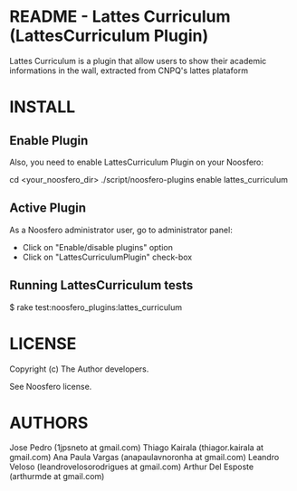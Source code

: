 README - Lattes Curriculum (LattesCurriculum Plugin)
================================

Lattes Curriculum is a plugin that allow users to show their academic informations in the wall, extracted from CNPQ's lattes plataform

INSTALL
=======

Enable Plugin
-------------

Also, you need to enable LattesCurriculum Plugin on your Noosfero:

cd <your_noosfero_dir>
./script/noosfero-plugins enable lattes_curriculum

Active Plugin
-------------

As a Noosfero administrator user, go to administrator panel:

- Click on "Enable/disable plugins" option
- Click on "LattesCurriculumPlugin" check-box

Running LattesCurriculum tests
--------------------

$ rake test:noosfero_plugins:lattes_curriculum

LICENSE
=======

Copyright (c) The Author developers.

See Noosfero license.


AUTHORS
=======

Jose Pedro (1jpsneto at gmail.com)
Thiago Kairala (thiagor.kairala at gmail.com)
Ana Paula Vargas (anapaulavnoronha at gmail.com)
Leandro Veloso (leandrovelosorodrigues at gmail.com)
Arthur Del Esposte (arthurmde at gmail.com)